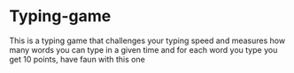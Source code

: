 # Typing-game
This is a typing game that challenges your typing speed and measures how many words you can type in a given time and for each word you type you get 10 points, have faun with this one
